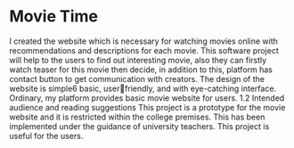 <h1>Movie Time </h1>
I created the website which is necessary for watching movies online with 
recommendations and descriptions for each movie. This software project will help 
to the users to find out interesting movie, also they can firstly watch teaser for this 
movie then decide, in addition to this, platform has contact button to get 
communication with creators. The design of the website is simple6 basic, userfriendly, and with eye-catching interface. Ordinary, my platform provides basic 
movie website for users. 
1.2 Intended audience and reading suggestions
This project is a prototype for the movie website and it is restricted within the 
college premises. This has been implemented under the guidance of university
teachers. This project is useful for the users.
